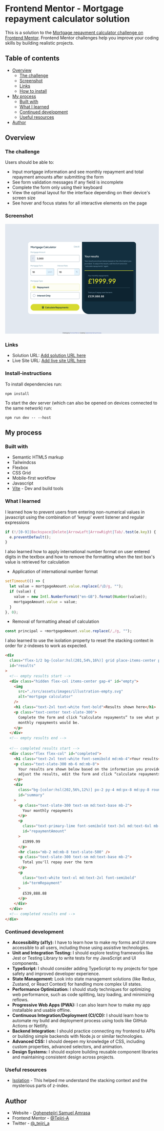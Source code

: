 # Frontend Mentor - Mortgage repayment calculator solution

This is a solution to the [Mortgage repayment calculator challenge on Frontend Mentor](https://www.frontendmentor.io/challenges/mortgage-repayment-calculator-Galx1LXK73). Frontend Mentor challenges help you improve your coding skills by building realistic projects.

## Table of contents

- [Overview](#overview)
  - [The challenge](#the-challenge)
  - [Screenshot](#screenshot)
  - [Links](#links)
  - [How to install](#Install-instructions)
- [My process](#my-process)
  - [Built with](#built-with)
  - [What I learned](#what-i-learned)
  - [Continued development](#continued-development)
  - [Useful resources](#useful-resources)
- [Author](#author)

## Overview

### The challenge

Users should be able to:

- Input mortgage information and see monthly repayment and total repayment amounts after submitting the form
- See form validation messages if any field is incomplete
- Complete the form only using their keyboard
- View the optimal layout for the interface depending on their device's screen size
- See hover and focus states for all interactive elements on the page

### Screenshot

![](./screenshot.png)

### Links

- Solution URL: [Add solution URL here](https://your-solution-url.com)
- Live Site URL: [Add live site URL here](https://tejiri-mortgage-calculator.netlify.app/)

### Install-instructions

To install dependencies run:

```
npm install
```

To start the dev server (which can also be opened on devices connected to the same network) run:

```
npm run dev -- --host
```

## My process

### Built with

- Semantic HTML5 markup
- Tailwindcss
- Flexbox
- CSS Grid
- Mobile-first workflow
- Javascript
- [Vite](https://vite.dev/) - Dev and build tools

### What I learned

I learned how to prevent users from entering non-numerical values in javascript using the combination of 'keyup' event listener and regular expressions

```js
if (!/[0-9]|Backspace|Delete|ArrowLeft|ArrowRight|Tab/.test(e.key)) {
  e.preventDefault();
}
```

I also learned how to apply international number format on user entered digits in the textbox and how to remove the formatting when the text box's value is retrieved for calculation

- Application of international number format

```js
setTimeout(() => {
  let value = mortgageAmount.value.replace(/\D/g, "");
  if (value) {
    value = new Intl.NumberFormat("en-GB").format(Number(value));
    mortgageAmount.value = value;
  }
}, 0);
```

- Removal of formatting ahead of calculation

```js
const principal = +mortgageAmount.value.replace(/,/g, "");
```

I also learned to use the isolation property to reset the stacking context in order for z-indexes to work as expected.

```html
<div
  class="flex-1/2 bg-[color:hsl(201,54%,16%)] grid place-items-center px-6 py-8 md:rounded-tr-3xl md:rounded-br-3xl md:rounded-bl-[4rem] isolate"
  id="results"
>
  <!-- empty results start -->
  <div class="hidden flex-col items-center gap-4" id="empty">
    <img
      src="./src/assets/images/illustration-empty.svg"
      alt="mortgage calculator"
    />
    <h1 class="text-2xl text-white font-bold">Results shown here</h1>
    <p class="text-center text-slate-300">
      Complete the form and click “calculate repayments” to see what your
      monthly repayments would be.
    </p>
  </div>
  <!-- empty results end -->

  <!-- completed results start -->
  <div class="flex flex-col" id="completed">
    <h1 class="text-2xl text-white font-semibold md:mb-4">Your results</h1>
    <p class="text-slate-300 mb-6 md:mb-8">
      Your results are shown below based on the information you provided. To
      adjust the results, edit the form and click “calculate repayments” again.
    </p>
    <div
      class="bg-[color:hsl(202,56%,12%)] px-2 py-4 md:px-8 md:py-8 rounded-sm relative before:absolute before:content-[''] before:w-full before:h-full before:bg-primary-lime before:bottom-1 before:left-0 before:-z-10 before:rounded-[inherit]"
      id="summary"
    >
      <p class="text-slate-300 text-sm md:text-base mb-2">
        Your monthly repayments
      </p>
      <p
        class="text-primary-lime font-semibold text-3xl md:text-6xl mb-2 md:mb-8"
        id="repaymentAmount"
      >
        £1999.99
      </p>
      <hr class="mb-2 md:mb-8 text-slate-500" />
      <p class="text-slate-300 text-sm md:text-base mb-2">
        Total you'll repay over the term
      </p>
      <p
        class="text-white text-xl md:text-2xl font-semibold"
        id="termRepayment"
      >
        £539,888.88
      </p>
    </div>
  </div>
  <!-- completed results end -->
</div>
```

### Continued development

- **Accessibility (a11y):** I have to learn how to make my forms and UI more accessible to all users, including those using assistive technologies.
- **Unit and Integration Testing:** I should explore testing frameworks like Jest or Testing Library to write tests for my JavaScript and UI components.
- **TypeScript:** I should consider adding TypeScript to my projects for type safety and improved developer experience.
- **State Management:** Look into state management solutions (like Redux, Zustand, or React Context) for handling more complex UI states.
- **Performance Optimization:** I should study techniques for optimizing web performance, such as code splitting, lazy loading, and minimizing reflows.
- **Progressive Web Apps (PWA):** I can also learn how to make my app installable and usable offline.
- **Continuous Integration/Deployment (CI/CD):** I should learn how to automate my build and deployment process using tools like GitHub Actions or Netlify.
- **Backend Integration:** I should practice connecting my frontend to APIs or building simple backends with Node.js or similar technologies.
- **Advanced CSS:** I should deepen my knowledge of CSS, including custom properties, advanced selectors, and animation.
- **Design Systems:** I should explore building reusable component libraries and maintaining consistent design across projects.

### Useful resources

- [Isolation](https://www.freecodecamp.org/news/the-css-isolation-property/) - This helped me understand the stacking context and the mysterious parts of z-index.

## Author

- Website - [Oghenetejiri Samuel Amrasa](https://www.your-site.com)
- Frontend Mentor - [@Tejiri-A](https://www.frontendmentor.io/profile/Tejiri-A)
- Twitter - [@\_tejiri_a](https://www.twitter.com/_tejiri_a)
